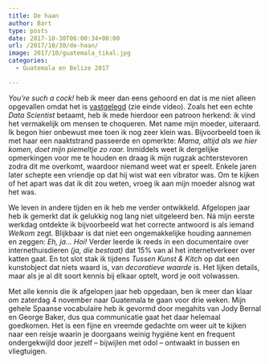 ```yaml
---
title: De haan
author: Bart
type: posts
date: 2017-10-30T06:00:34+00:00
url: /2017/10/30/de-haan/
image: 2017/10/guatemala_tikal.jpg
categories:
  - Guatemala en Belize 2017

---
```

_You&#8217;re such a cock!_ heb ik meer dan eens gehoord en dat is me niet alleen opgevallen omdat het is <a href="https://www.youtube.com/watch?v=kwKHDf30A0w" target="_blank" rel="noopener">vastgelegd</a> (zie einde video). Zoals het een echte _Data Scientist_ betaamt, heb ik mede hierdoor een patroon herkend: ik vind het vermakelijk om mensen te choqueren. Met name mijn moeder, uiteraard. Ik begon hier onbewust mee toen ik nog zeer klein was. Bijvoorbeeld toen ik met haar een naaktstrand passeerde en opmerkte: _Mama, altijd als we hier komen, doet mijn piemeltje zo raar._ Inmiddels weet ik dergelijke opmerkingen voor me te houden en draag ik mijn rugzak achterstevoren zodra dit me overkomt, waardoor niemand weet wat er speelt. Enkele jaren later schepte een vriendje op dat hij wist wat een vibrator was. Om te kijken of het apart was dat ik dit zou weten, vroeg ik aan mijn moeder alsnog wat het was.

We leven in andere tijden en ik heb me verder ontwikkeld. Afgelopen jaar heb ik gemerkt dat ik gelukkig nog lang niet uitgeleerd ben. Ná mijn eerste werkdag ontdekte ik bijvoorbeeld wat het correcte antwoord is als iemand _Welkom_ zegt. Blijkbaar is dat niet een ongemakkelijke houding aannemen en zeggen: _Eh, ja&#8230; Hoi!_ Verder leerde ik reeds in een documentaire over internethuisdieren _(ja, die bestaat)_ dat 15% van al het internetverkeer over katten gaat. En tot slot stak ik tijdens _Tussen Kunst & Kitch_ op dat een kunstobject dat niets waard is, van _decoratieve waarde_ is. Het lijken details, maar als je al dit soort kennis bij elkaar optelt, word je ooit volwassen.

Met alle kennis die ik afgelopen jaar heb opgedaan, ben ik meer dan klaar om zaterdag 4 november naar Guatemala te gaan voor drie weken. Mijn gehele Spaanse vocabulaire heb ik gevormd door megahits van Jody Bernal en George Baker, dus qua communicatie gaat het daar helemaal goedkomen. Het is een fijne en vreemde gedachte om weer uit te kijken naar een reisje waarin je doorgaans weinig hygiëne kent en frequent ondergekwijld door jezelf &#8211; bijwijlen met odol &#8211; ontwaakt in bussen en vliegtuigen.
